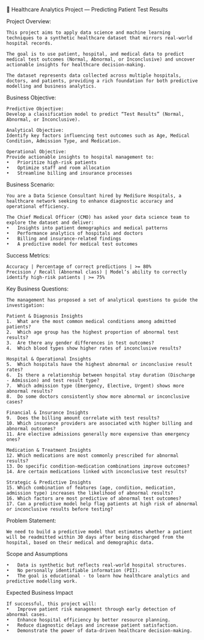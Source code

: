 🏥 Healthcare Analytics Project — Predicting Patient Test Results

Project Overview: 

    This project aims to apply data science and machine learning techniques to a synthetic healthcare dataset that mirrors real-world hospital records.

    The goal is to use patient, hospital, and medical data to predict medical test outcomes (Normal, Abnormal, or Inconclusive) and uncover actionable insights for healthcare decision-making.

    The dataset represents data collected across multiple hospitals, doctors, and patients, providing a rich foundation for both predictive modelling and business analytics.

Business Objective:

    Predictive Objective:
    Develop a classification model to predict “Test Results” (Normal, Abnormal, or Inconclusive).

    Analytical Objective:
    Identify key factors influencing test outcomes such as Age, Medical Condition, Admission Type, and Medication.

    Operational Objective:
    Provide actionable insights to hospital management to:
    •	Prioritize high-risk patients
    •	Optimize staff and room allocation
    •	Streamline billing and insurance processes

Business Scenario:

    You are a Data Science Consultant hired by MediSure Hospitals, a healthcare network seeking to enhance diagnostic accuracy and operational efficiency.

    The Chief Medical Officer (CMO) has asked your data science team to explore the dataset and deliver:
    •	Insights into patient demographics and medical patterns
    •	Performance analytics of hospitals and doctors
    •	Billing and insurance-related findings
    •	A predictive model for medical test outcomes

Success Metrics:

    Accuracy | Percentage of correct predictions | >= 80%
    Precision / Recall (Abnormal class)	| Model’s ability to correctly identify high-risk patients | >= 75%

Key Business Questions:

    The management has proposed a set of analytical questions to guide the investigation:

    Patient & Diagnosis Insights
    1.	What are the most common medical conditions among admitted patients?
    2.	Which age group has the highest proportion of abnormal test results?
    3.	Are there any gender differences in test outcomes?
    4.	Which blood types show higher rates of inconclusive results?

    Hospital & Operational Insights
    5.	Which hospitals have the highest abnormal or inconclusive result rates?
    6.	Is there a relationship between hospital stay duration (Discharge - Admission) and test result type?
    7.	Which admission type (Emergency, Elective, Urgent) shows more abnormal results?
    8.	Do some doctors consistently show more abnormal or inconclusive cases?

    Financial & Insurance Insights
    9.	Does the billing amount correlate with test results?
    10.	Which insurance providers are associated with higher billing and abnormal outcomes?
    11.	Are elective admissions generally more expensive than emergency ones?

    Medication & Treatment Insights
    12.	Which medications are most commonly prescribed for abnormal results?
    13.	Do specific condition-medication combinations improve outcomes?
    14.	Are certain medications linked with inconclusive test results?

    Strategic & Predictive Insights
    15.	Which combination of features (age, condition, medication, admission type) increases the likelihood of abnormal results?
    16.	Which factors are most predictive of abnormal test outcomes?
    17.	Can a predictive model help flag patients at high risk of abnormal or inconclusive results before testing?

Problem Statement:

    We need to build a predictive model that estimates whether a patient will be readmitted within 30 days after being discharged from the hospital, based on their medical and demographic data.


Scope and Assumptions

    •	Data is synthetic but reflects real-world hospital structures.
    •	No personally identifiable information (PII).
    •	The goal is educational - to learn how healthcare analytics and predictive modelling work.

Expected Business Impact

    If successful, this project will:
    •	Improve patient risk management through early detection of abnormal cases.
    •	Enhance hospital efficiency by better resource planning.
    •	Reduce diagnostic delays and increase patient satisfaction.
    •	Demonstrate the power of data-driven healthcare decision-making.